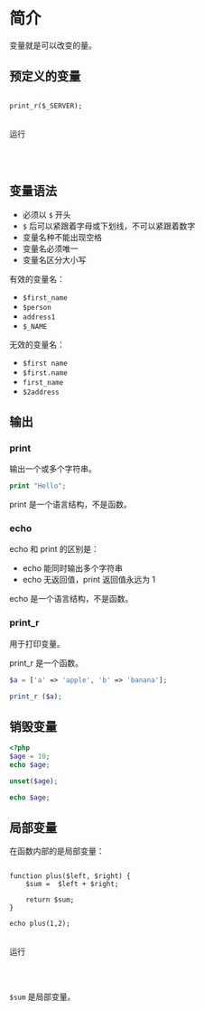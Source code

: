# 简介

变量就是可以改变的量。

## 预定义的变量

<pre x-data>
<code class="language-PHP" x-ref="code">
print_r($_SERVER);
</code>
<div class="flex justify-end">
<div class="btn" x-on:click="$store.r1=window.runner($refs.code.innerText)">运行</div>
</div></pre>

<pre x-data x-show="$store.r1 != ''">
<code x-html="$store.r1" class="mt-2"></code>
</pre>

## 变量语法

- 必须以 `$` 开头
- `$` 后可以紧跟着字母或下划线，不可以紧跟着数字
- 变量名种不能出现空格
- 变量名必须唯一
- 变量名区分大小写

有效的变量名：

- `$first_name`
- `$person`
- `address1`
- `$_NAME`

无效的变量名：

- `$first name`
- `$first.name`
- `first_name`
- `$2address`

## 输出

### print

输出一个或多个字符串。

```php
print "Hello";
```

print 是一个语言结构，不是函数。

### echo

echo 和 print 的区别是：

- echo 能同时输出多个字符串
- echo 无返回值，print 返回值永远为 1

echo 是一个语言结构，不是函数。

### print_r

用于打印变量。

print_r 是一个函数。

```php
$a = ['a' => 'apple', 'b' => 'banana'];

print_r ($a);
```

## 销毁变量

```php
<?php
$age = 10;
echo $age;

unset($age);

echo $age;
```

## 局部变量

在函数内部的是局部变量：

<pre x-data>
<code class="language-PHP" x-ref="code">
function plus($left, $right) {
    $sum =  $left + $right;

    return $sum;
}

echo plus(1,2);
</code>
<div class="flex justify-end">
<div class="btn" x-on:click="$store.r2=window.runner($refs.code.innerText)">运行</div>
</div></pre>

<pre x-data x-show="$store.r2 != ''">
<code x-html="$store.r2" class="mt-2"></code>
</pre>

`$sum` 是局部变量。

<script>
window.document.addEventListener('alpine:init', () => {
    Alpine.store('r1', '')
    Alpine.store('r2', '')
    Alpine.store('r3', '')
})

window.Alpine.start()
</script>

